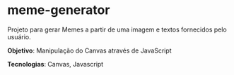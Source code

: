 # meme-generator

Projeto para gerar Memes a partir de uma imagem e textos fornecidos pelo usuário.

**Objetivo**: Manipulação do Canvas através de JavaScript

**Tecnologias**: Canvas, Javascript

